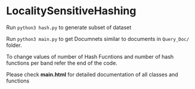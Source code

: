 # LocalitySensitiveHashing

Run `python3 hash.py` to generate subset of dataset

Run `python3 main.py` to get Documnets similar to documents in `Query_Doc/` folder.

To change values of number of Hash Fucntions and number of hash functions per band refer the end of the code.

Please check **main.html** for detailed documentation of all classes and functions

